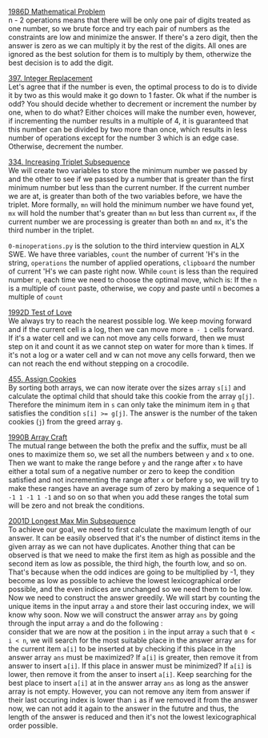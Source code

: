 [1986D Mathematical Problem](https://codeforces.com/contest/1986/problem/D "1986D Mathematical Problem") <br>
n - 2 operations means that there will be only one pair of digits treated as one number, so we brute force and try each pair of numbers as the constraints are low and minimize the answer. If there's a zero digit, then the answer is zero as we can multiply it by the rest of the digits. All ones are ignored as the best solution for them is to multiply by them, otherwize the best decision is to add the digit. <br>

[397. Integer Replacement](https://leetcode.com/problems/integer-replacement/description/ "397. Integer Replacement") <br>
Let's agree that if the number is even, the optimal process to do is to divide it by two as this would make it go down to 1 faster. Ok what if the number is odd? You should decide whether to decrement or increment the number by one, when to do what? Either choices will make the number even, however, if incrementing the number results in a multiple of 4, it is guaranteed that this number can be divided by two more than once, which results in less number of operations except for the number 3 which is an edge case. Otherwise, decrement the number.<br>

[334. Increasing Triplet Subsequence](https://leetcode.com/problems/increasing-triplet-subsequence/description/ "334. Increasing Triplet Subsequence") <br>
We will create two variables to store the minimum number we passed by and the other to see if we passed by a number that is greater than the first minimum number but less than the current number. If the current number we are at, is greater than both of the two variables before, we have the triplet. More formally, `mn` will hold the minimum number we have found yet, `mx` will hold the number that's greater than `mn` but less than current `mx`, if the current number we are processing is greater than both `mn` and `mx`, it's the third number in the triplet.<br>

`0-minoperations.py` is the solution to the third interview question in ALX SWE. We have three variables, `count` the number of current 'H's in the string, `operations` the number of applied operations, `clipboard` the number of current 'H's we can paste right now. While `count` is less than the required number `n`, each time we need to choose the optimal move, which is: If the `n` is a multiple of `count` paste, otherwise, we copy and paste until `n` becomes a multiple of `count` <br>

[1992D Test of Love](https://codeforces.com/contest/1992/problem/D "1992D Test of Love") <br>
We always try to reach the nearest possible log. We keep moving forward and if the current cell is a log, then we can move more `m - 1` cells forward. If it's a water cell and we can not move any cells forward, then we must step on it and count it as we cannot step on water for more than `k` times. If it's not a log or a water cell and w can not move any cells forward, then we can not reach the end without stepping on a crocodile.  <br>

[455. Assign Cookies](https://leetcode.com/problems/assign-cookies/description/ "455. Assign Cookies") <br>
By sorting both arrays, we can now iterate over the sizes array `s[i]` and calculate the optimal child that should take this cookie from the array `g[j]`. Therefore the minimum item in `s` can only take the minimum item in `g` that satisfies the condition `s[i] >= g[j]`. The answer is the number of the taken cookies (`j`) from the greed array `g`.
<br>

[1990B Array Craft](https://codeforces.com/contest/1990/problem/B "1990B Array Craft") <br>
The mutual range between the both the prefix and the suffix, must be all ones to maximize them so, we set all the numbers between `y` and `x` to one. Then we want to make the range before `y` and the range after `x` to have either a total sum of a negative number or zero to keep the condition satisfied and not incrementing the range after `x` or before `y` so, we will try to make these ranges have an average sum of zero by making a sequence of `1 -1 1 -1 1 -1` and so on so that when you add these ranges the total sum will be zero and not break the conditions.
<br>

[2001D Longest Max Min Subsequence](https://codeforces.com/contest/2001/problem/D "2001D Longest Max Min Subsequence") <br>
To achieve our goal, we need to first calculate the maximum length of our answer. It can be easily observed that it's the number of distinct items in the given array as we can not have duplicates. Another thing that can be observed is that we need to make the first item as high as possible and the second item as low as possible, the third high, the fourth low, and so on. That's because when the odd indices are going to be multiplied by -1, they become as low as possible to achieve the lowest lexicographical order possible, and the even indices are unchanged so we need them to be low. Now we need to construct the answer greedily. We will start by counting the unique items in the input array `a` and store their last occuring index, we will know why soon. Now we will construct the answer array `ans` by going through the input array `a` and do the following : <br>
consider that we are now at the position `i` in the input array `a` such that `0 < i < n`, we will search for the most suitable place in the answer array `ans` for the current item `a[i]` to be inserted at by checking if this place in the answer array `ans` must be maximized? If `a[i]` is greater, then remove it from answer to insert `a[i]`. If this place in answer must be minimized? If `a[i]` is lower, then remove it from the anser to insert `a[i]`. Keep searching for the best place to insert `a[i]` at in the answer array `ans` as long as the answer array is not empty. However, you can not remove any item from answer if their last occuring index is lower than `i` as if we removed it from the answer now, we can not add it again to the answer in the fututre and thus, the length of the answer is reduced and then it's not the lowest lexicographical order possible.
<br>
